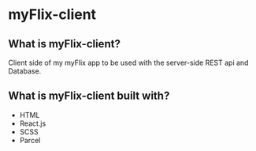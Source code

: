 # myFlix-client

## What is myFlix-client?
Client side of my myFlix app to be used with the server-side REST api and Database.

## What is myFlix-client built with?

* HTML
* React.js
* SCSS
* Parcel
